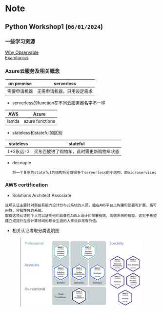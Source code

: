 
# Note

## Python Workshop1 (`06/01/2024`)

### 一些学习资源
[Why Observable](www.observablehq.com)<br>
[Examtopics](examtopics.com/exams/)<br>

### Azure云服务及相关概念

| on premise | serverless
| :---: | :---:
| 需要申请机器 | 无需申请机器，只用设定需求

- serverless的function在不同云服务器名字不一样

| AWS | Azure
| :---: | :---:
| lamda | azure functions

- stateless和stateful的区别

| stateless | stateful
| :---: | :---:
| 1+2永远=3 | 买东西放进了购物车，此时需更新购物车状态

- decouple

  `将一个复杂的stateful的结构拆分成很多个serverless的小结构，即microservices`


### AWS certification
- Solutions Architect Associate

`这项认证主要针对那些有能力设计分布式系统的人员，能在AWS平台上构建和部署可扩展、高可用性、容错性强的系统。`<br>
`取得这项认证的个人可以证明他们具备在AWS上设计和部署有效、高效系统的技能，这对于希望建立或提升在云计算领域的职业生涯的人来说非常有价值。`

- 相关认证考取分类说明图

<p align='center'><img src='../images/相关认证考取分类说明图.png' width='80%' height='80%' /></p>


